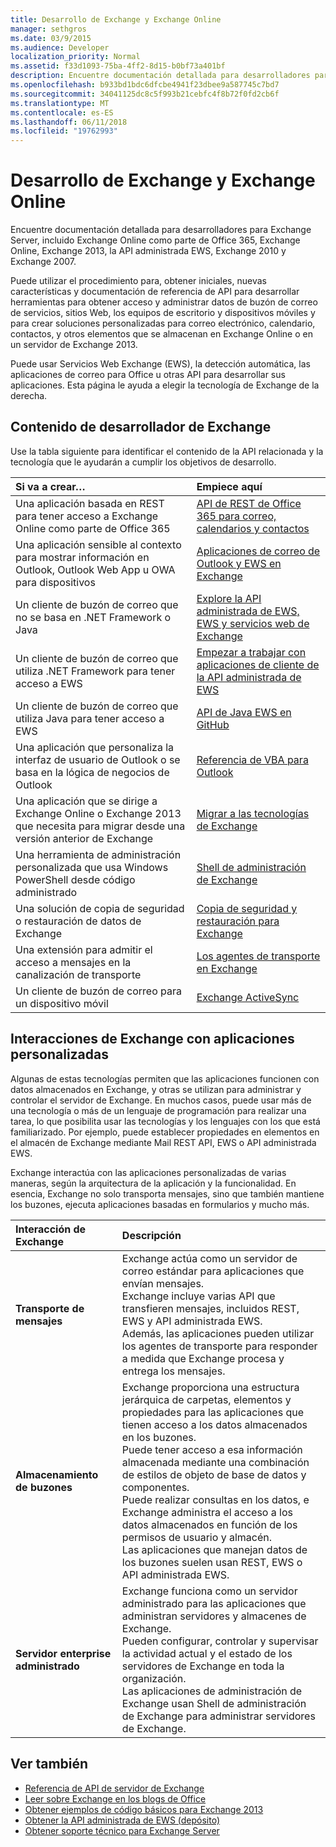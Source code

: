 ```yaml
---
title: Desarrollo de Exchange y Exchange Online
manager: sethgros
ms.date: 03/9/2015
ms.audience: Developer
localization_priority: Normal
ms.assetid: f33d1093-75ba-4ff2-8d15-b0bf73a401bf
description: Encuentre documentación detallada para desarrolladores para Exchange Server, incluido Exchange Online como parte de Office 365, Exchange Online, Exchange 2013, la API administrada EWS, Exchange 2010 y Exchange 2007.
ms.openlocfilehash: b933bd1bdc6dfcbe4941f23dbee9a587745c7bd7
ms.sourcegitcommit: 34041125dc8c5f993b21cebfc4f8b72f0fd2cb6f
ms.translationtype: MT
ms.contentlocale: es-ES
ms.lasthandoff: 06/11/2018
ms.locfileid: "19762993"
---
```

# <a name="exchange-online-and-exchange-development"></a>Desarrollo de Exchange y Exchange Online

Encuentre documentación detallada para desarrolladores para Exchange Server, incluido Exchange Online como parte de Office 365, Exchange Online, Exchange 2013, la API administrada EWS, Exchange 2010 y Exchange 2007. 

Puede utilizar el procedimiento para, obtener iniciales, nuevas características y documentación de referencia de API para desarrollar herramientas para obtener acceso y administrar datos de buzón de correo de servicios, sitios Web, los equipos de escritorio y dispositivos móviles y para crear soluciones personalizadas para correo electrónico, calendario, contactos, y otros elementos que se almacenan en Exchange Online o en un servidor de Exchange 2013. 

Puede usar Servicios Web Exchange (EWS), la detección automática, las aplicaciones de correo para Office u otras API para desarrollar sus aplicaciones. Esta página le ayuda a elegir la tecnología de Exchange de la derecha.

## <a name="exchange-developer-content"></a>Contenido de desarrollador de Exchange  

Use la tabla siguiente para identificar el contenido de la API relacionada y la tecnología que le ayudarán a cumplir los objetivos de desarrollo.  
  
|Si va a crear…|Empiece aquí|
|:-----|:-----|
|Una aplicación basada en REST para tener acceso a Exchange Online como parte de Office 365|[API de REST de Office 365 para correo, calendarios y contactos](exchange-web-services/office-365-rest-apis-for-mail-calendars-and-contacts.md) |
|Una aplicación sensible al contexto para mostrar información en Outlook, Outlook Web App u OWA para dispositivos |[Aplicaciones de correo de Outlook y EWS en Exchange](exchange-web-services/mail-apps-for-outlook-and-ews-in-exchange.md) |
|Un cliente de buzón de correo que no se basa en .NET Framework o Java |[Explore la API administrada de EWS, EWS y servicios web de Exchange](exchange-web-services/explore-the-ews-managed-api-ews-and-web-services-in-exchange.md) |
|Un cliente de buzón de correo que utiliza .NET Framework para tener acceso a EWS |[Empezar a trabajar con aplicaciones de cliente de la API administrada de EWS](exchange-web-services/get-started-with-ews-managed-api-client-applications.md) |
|Un cliente de buzón de correo que utiliza Java para tener acceso a EWS |[API de Java EWS en GitHub](https://github.com/OfficeDev/ews-java-api) |
|Una aplicación que personaliza la interfaz de usuario de Outlook o se basa en la lógica de negocios de Outlook  |[Referencia de VBA para Outlook](https://msdn.microsoft.com/en-us/VBA/VBA-Outlook) |
|Una aplicación que se dirige a Exchange Online o Exchange 2013 que necesita para migrar desde una versión anterior de Exchange  |[Migrar a las tecnologías de Exchange](migrating-to-exchange-online-and-exchange-2013-technologies.md) |
|Una herramienta de administración personalizada que usa Windows PowerShell desde código administrado   |[Shell de administración de Exchange](management/exchange-management-shell.md) |
|Una solución de copia de seguridad o restauración de datos de Exchange  |[Copia de seguridad y restauración para Exchange](backup-restore/backup-and-restore-for-exchange-2013.md) |
|Una extensión para admitir el acceso a mensajes en la canalización de transporte   |[Los agentes de transporte en Exchange](transport-agents/transport-agents-in-exchange-2013.md)  |
|Un cliente de buzón de correo para un dispositivo móvil   |[Exchange ActiveSync](https://technet.microsoft.com/en-us/library/aa998357.aspx) |
   
## <a name="exchange-interactions-with-custom-applications"></a>Interacciones de Exchange con aplicaciones personalizadas

Algunas de estas tecnologías permiten que las aplicaciones funcionen con datos almacenados en Exchange, y otras se utilizan para administrar y controlar el servidor de Exchange. En muchos casos, puede usar más de una tecnología o más de un lenguaje de programación para realizar una tarea, lo que posibilita usar las tecnologías y los lenguajes con los que está familiarizado. Por ejemplo, puede establecer propiedades en elementos en el almacén de Exchange mediante Mail REST API, EWS o API administrada EWS.
  
Exchange interactúa con las aplicaciones personalizadas de varias maneras, según la arquitectura de la aplicación y la funcionalidad. En esencia, Exchange no solo transporta mensajes, sino que también mantiene los buzones, ejecuta aplicaciones basadas en formularios y mucho más.

|Interacción de Exchange|Descripción|
|:-----|:-----|
|**Transporte de mensajes**|Exchange actúa como un servidor de correo estándar para aplicaciones que envían mensajes.<br/>Exchange incluye varias API que transfieren mensajes, incluidos REST, EWS y API administrada EWS.<br/>Además, las aplicaciones pueden utilizar los agentes de transporte para responder a medida que Exchange procesa y entrega los mensajes. |
|**Almacenamiento de buzones** |Exchange proporciona una estructura jerárquica de carpetas, elementos y propiedades para las aplicaciones que tienen acceso a los datos almacenados en los buzones.<br/>Puede tener acceso a esa información almacenada mediante una combinación de estilos de objeto de base de datos y componentes.<br/>Puede realizar consultas en los datos, e Exchange administra el acceso a los datos almacenados en función de los permisos de usuario y almacén.<br/>Las aplicaciones que manejan datos de los buzones suelen usan REST, EWS o API administrada EWS.|
|**Servidor enterprise administrado** |Exchange funciona como un servidor administrado para las aplicaciones que administran servidores y almacenes de Exchange.<br/>Pueden configurar, controlar y supervisar la actividad actual y el estado de los servidores de Exchange en toda la organización.<br/>Las aplicaciones de administración de Exchange usan Shell de administración de Exchange para administrar servidores de Exchange. |
   
## <a name="see-also"></a>Ver también

- [Referencia de API de servidor de Exchange](https://msdn.microsoft.com/en-us/library/dn186243(v=exchg.150).aspx)
- [Leer sobre Exchange en los blogs de Office](https://www.microsoft.com/en-us/microsoft-365/blog/) 
- [Obtener ejemplos de código básicos para Exchange 2013](https://code.msdn.microsoft.com/office/Exchange-2013-101-Code-3c38582c)
- [Obtener la API administrada de EWS (depósito)](https://github.com/OfficeDev/ews-managed-api/blob/master/README.md)
- [Obtener soporte técnico para Exchange Server](https://support.microsoft.com/en-us/getsupport?oaspworkflow=start_1.0.0.0&wf=0&wfname=productselection&gprid=730&x=13&y=7&st=1&wfxredirect=1&sd=gn&ccsid=635890984021344661&forceorigin=esmc)


